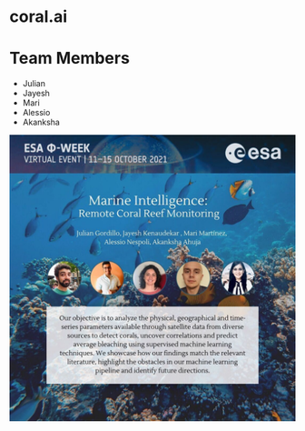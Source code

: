 # coral.ai

# Team Members 
- Julian 
- Jayesh
- Mari
- Alessio
- Akanksha 



![Screenshot](screenshot.jpg)
